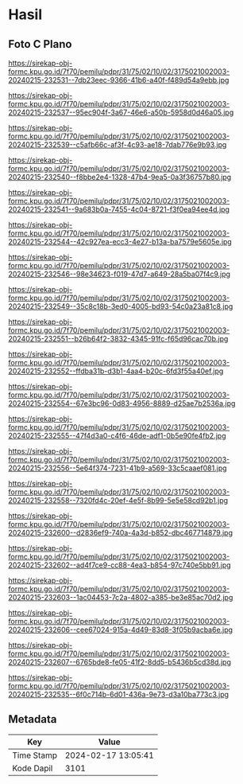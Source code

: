 # Hasil

## Foto C Plano

https://sirekap-obj-formc.kpu.go.id/7f70/pemilu/pdpr/31/75/02/10/02/3175021002003-20240215-232531--7db23eec-9366-41b6-a40f-f489d54a9ebb.jpg

https://sirekap-obj-formc.kpu.go.id/7f70/pemilu/pdpr/31/75/02/10/02/3175021002003-20240215-232537--95ec904f-3a67-46e6-a50b-5958d0d46a05.jpg

https://sirekap-obj-formc.kpu.go.id/7f70/pemilu/pdpr/31/75/02/10/02/3175021002003-20240215-232539--c5afb66c-af3f-4c93-ae18-7dab776e9b93.jpg

https://sirekap-obj-formc.kpu.go.id/7f70/pemilu/pdpr/31/75/02/10/02/3175021002003-20240215-232540--f8bbe2e4-1328-47b4-9ea5-0a3f36757b80.jpg

https://sirekap-obj-formc.kpu.go.id/7f70/pemilu/pdpr/31/75/02/10/02/3175021002003-20240215-232541--9a683b0a-7455-4c04-8721-f3f0ea94ee4d.jpg

https://sirekap-obj-formc.kpu.go.id/7f70/pemilu/pdpr/31/75/02/10/02/3175021002003-20240215-232544--42c927ea-ecc3-4e27-b13a-ba7579e5605e.jpg

https://sirekap-obj-formc.kpu.go.id/7f70/pemilu/pdpr/31/75/02/10/02/3175021002003-20240215-232546--98e34623-f019-47d7-a649-28a5ba07f4c9.jpg

https://sirekap-obj-formc.kpu.go.id/7f70/pemilu/pdpr/31/75/02/10/02/3175021002003-20240215-232549--35c8c18b-3ed0-4005-bd93-54c0a23a81c8.jpg

https://sirekap-obj-formc.kpu.go.id/7f70/pemilu/pdpr/31/75/02/10/02/3175021002003-20240215-232551--b26b64f2-3832-4345-91fc-f65d96cac70b.jpg

https://sirekap-obj-formc.kpu.go.id/7f70/pemilu/pdpr/31/75/02/10/02/3175021002003-20240215-232552--ffdba31b-d3b1-4aa4-b20c-6fd3f55a40ef.jpg

https://sirekap-obj-formc.kpu.go.id/7f70/pemilu/pdpr/31/75/02/10/02/3175021002003-20240215-232554--67e3bc96-0d83-4956-8889-d25ae7b2536a.jpg

https://sirekap-obj-formc.kpu.go.id/7f70/pemilu/pdpr/31/75/02/10/02/3175021002003-20240215-232555--47f4d3a0-c4f6-46de-adf1-0b5e90fe4fb2.jpg

https://sirekap-obj-formc.kpu.go.id/7f70/pemilu/pdpr/31/75/02/10/02/3175021002003-20240215-232556--5e64f374-7231-41b9-a569-33c5caaef081.jpg

https://sirekap-obj-formc.kpu.go.id/7f70/pemilu/pdpr/31/75/02/10/02/3175021002003-20240215-232558--7320fd4c-20ef-4e5f-8b99-5e5e58cd92b1.jpg

https://sirekap-obj-formc.kpu.go.id/7f70/pemilu/pdpr/31/75/02/10/02/3175021002003-20240215-232600--d2836ef9-740a-4a3d-b852-dbc467714879.jpg

https://sirekap-obj-formc.kpu.go.id/7f70/pemilu/pdpr/31/75/02/10/02/3175021002003-20240215-232602--ad4f7ce9-cc88-4ea3-b854-97c740e5bb91.jpg

https://sirekap-obj-formc.kpu.go.id/7f70/pemilu/pdpr/31/75/02/10/02/3175021002003-20240215-232603--1ac04453-7c2a-4802-a385-be3e85ac70d2.jpg

https://sirekap-obj-formc.kpu.go.id/7f70/pemilu/pdpr/31/75/02/10/02/3175021002003-20240215-232606--cee67024-915a-4d49-83d8-3f05b9acba6e.jpg

https://sirekap-obj-formc.kpu.go.id/7f70/pemilu/pdpr/31/75/02/10/02/3175021002003-20240215-232607--6765bde8-fe05-41f2-8dd5-b5436b5cd38d.jpg

https://sirekap-obj-formc.kpu.go.id/7f70/pemilu/pdpr/31/75/02/10/02/3175021002003-20240215-232535--6f0c714b-6d01-436a-9e73-d3a10ba773c3.jpg


## Metadata

| Key        | Value               |
| ---------- | ------------------- |
| Time Stamp | 2024-02-17 13:05:41 |
| Kode Dapil | 3101                |



